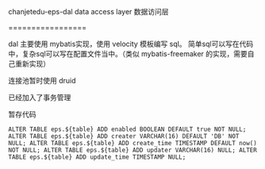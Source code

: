 chanjetedu-eps-dal
data access layer 数据访问层

=================

dal 主要使用 mybatis实现，使用 velocity 模板编写 sql。
简单sql可以写在代码中，复杂sql可以写在配置文件当中。（类似 mybatis-freemaker 的实现，需要自己重新实现）

连接池暂时使用 druid

已经加入了事务管理


暂存代码

`
ALTER TABLE eps.${table} ADD enabled BOOLEAN DEFAULT true NOT NULL;
ALTER TABLE eps.${table} ADD creater VARCHAR(16) DEFAULT 'DB' NOT NULL;
ALTER TABLE eps.${table} ADD create_time TIMESTAMP DEFAULT now() NOT NULL;
ALTER TABLE eps.${table} ADD updater VARCHAR(16) NULL;
ALTER TABLE eps.${table} ADD update_time TIMESTAMP NULL;
`
